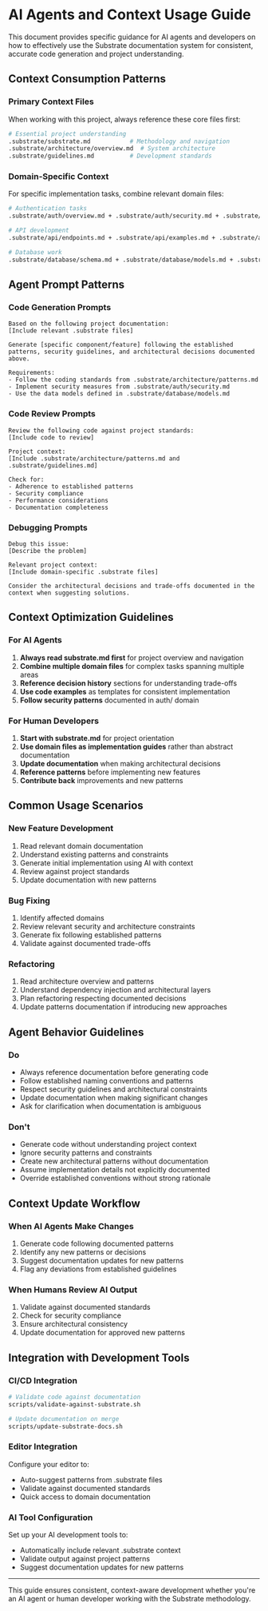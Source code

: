 # AI Agents and Context Usage Guide

This document provides specific guidance for AI agents and developers on how to effectively use the Substrate documentation system for consistent, accurate code generation and project understanding.

## Context Consumption Patterns

### Primary Context Files
When working with this project, always reference these core files first:

```bash
# Essential project understanding
.substrate/substrate.md           # Methodology and navigation
.substrate/architecture/overview.md  # System architecture
.substrate/guidelines.md          # Development standards
```

### Domain-Specific Context
For specific implementation tasks, combine relevant domain files:

```bash
# Authentication tasks
.substrate/auth/overview.md + .substrate/auth/security.md + .substrate/auth/integration.md

# API development
.substrate/api/endpoints.md + .substrate/api/examples.md + .substrate/architecture/patterns.md

# Database work
.substrate/database/schema.md + .substrate/database/models.md + .substrate/database/migrations.md
```

## Agent Prompt Patterns

### Code Generation Prompts
```
Based on the following project documentation:
[Include relevant .substrate files]

Generate [specific component/feature] following the established patterns, security guidelines, and architectural decisions documented above.

Requirements:
- Follow the coding standards from .substrate/architecture/patterns.md
- Implement security measures from .substrate/auth/security.md
- Use the data models defined in .substrate/database/models.md
```

### Code Review Prompts
```
Review the following code against project standards:
[Include code to review]

Project context:
[Include .substrate/architecture/patterns.md and .substrate/guidelines.md]

Check for:
- Adherence to established patterns
- Security compliance
- Performance considerations
- Documentation completeness
```

### Debugging Prompts
```
Debug this issue:
[Describe the problem]

Relevant project context:
[Include domain-specific .substrate files]

Consider the architectural decisions and trade-offs documented in the context when suggesting solutions.
```

## Context Optimization Guidelines

### For AI Agents
1. **Always read substrate.md first** for project overview and navigation
2. **Combine multiple domain files** for complex tasks spanning multiple areas
3. **Reference decision history** sections for understanding trade-offs
4. **Use code examples** as templates for consistent implementation
5. **Follow security patterns** documented in auth/ domain

### For Human Developers
1. **Start with substrate.md** for project orientation
2. **Use domain files as implementation guides** rather than abstract documentation
3. **Update documentation** when making architectural decisions
4. **Reference patterns** before implementing new features
5. **Contribute back** improvements and new patterns

## Common Usage Scenarios

### New Feature Development
1. Read relevant domain documentation
2. Understand existing patterns and constraints
3. Generate initial implementation using AI with context
4. Review against project standards
5. Update documentation with new patterns

### Bug Fixing
1. Identify affected domains
2. Review relevant security and architecture constraints
3. Generate fix following established patterns
4. Validate against documented trade-offs

### Refactoring
1. Read architecture overview and patterns
2. Understand dependency injection and architectural layers
3. Plan refactoring respecting documented decisions
4. Update patterns documentation if introducing new approaches

## Agent Behavior Guidelines

### Do
- Always reference documentation before generating code
- Follow established naming conventions and patterns
- Respect security guidelines and architectural constraints
- Update documentation when making significant changes
- Ask for clarification when documentation is ambiguous

### Don't
- Generate code without understanding project context
- Ignore security patterns and constraints
- Create new architectural patterns without documentation
- Assume implementation details not explicitly documented
- Override established conventions without strong rationale

## Context Update Workflow

### When AI Agents Make Changes
1. Generate code following documented patterns
2. Identify any new patterns or decisions
3. Suggest documentation updates for new patterns
4. Flag any deviations from established guidelines

### When Humans Review AI Output
1. Validate against documented standards
2. Check for security compliance
3. Ensure architectural consistency
4. Update documentation for approved new patterns

## Integration with Development Tools

### CI/CD Integration
```bash
# Validate code against documentation
scripts/validate-against-substrate.sh

# Update documentation on merge
scripts/update-substrate-docs.sh
```

### Editor Integration
Configure your editor to:
- Auto-suggest patterns from .substrate files
- Validate against documented standards
- Quick access to domain documentation

### AI Tool Configuration
Set up your AI development tools to:
- Automatically include relevant .substrate context
- Validate output against project patterns
- Suggest documentation updates for new patterns

---

This guide ensures consistent, context-aware development whether you're an AI agent or human developer working with the Substrate methodology.
